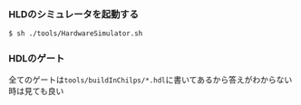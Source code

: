 ### HLDのシミュレータを起動する

```bash
$ sh ./tools/HardwareSimulator.sh
```

### HDLのゲート
全てのゲートは`tools/buildInChilps/*.hdl`に書いてあるから答えがわからない時は見ても良い
